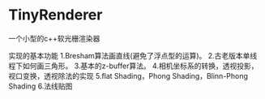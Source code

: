 # TinyRenderer
一个小型的c++软光栅渲染器

实现的基本功能
1.Bresham算法画直线(避免了浮点型的运算)。
2.古老版本单线程下如何画三角形。
3.基本的z-buffer算法。
4.相机坐标系的转换，透视投影，视口变换，透视除法的实现
5.flat Shading，Phong Shading，Blinn-Phong Shading
6.法线贴图
